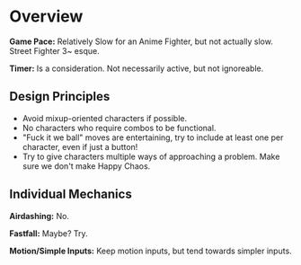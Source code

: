 # Overview

**Game Pace:** Relatively Slow for an Anime Fighter, but not actually slow. Street Fighter 3~ esque.

**Timer:** Is a consideration. Not necessarily active, but not ignoreable.


## Design Principles

- Avoid mixup-oriented characters if possible.
- No characters who require combos to be functional.
- "Fuck it we ball" moves are entertaining, try to include at least one per character, even if just a button!
- Try to give characters multiple ways of approaching a problem. Make sure we don't make Happy Chaos.


## Individual Mechanics

**Airdashing:** No.

**Fastfall:** Maybe? Try.

**Motion/Simple Inputs:** Keep motion inputs, but tend towards simpler inputs.
